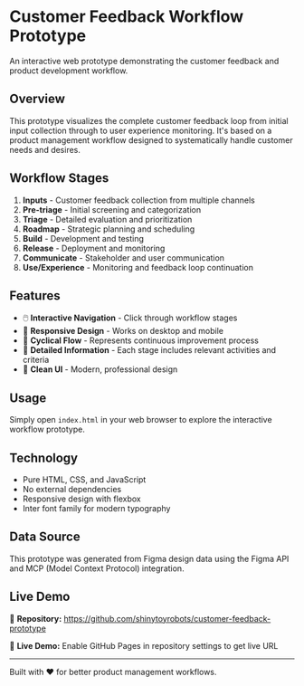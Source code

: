 # Customer Feedback Workflow Prototype

An interactive web prototype demonstrating the customer feedback and product development workflow.

## Overview

This prototype visualizes the complete customer feedback loop from initial input collection through to user experience monitoring. It's based on a product management workflow designed to systematically handle customer needs and desires.

## Workflow Stages

1. **Inputs** - Customer feedback collection from multiple channels
2. **Pre-triage** - Initial screening and categorization
3. **Triage** - Detailed evaluation and prioritization
4. **Roadmap** - Strategic planning and scheduling
5. **Build** - Development and testing
6. **Release** - Deployment and monitoring
7. **Communicate** - Stakeholder and user communication
8. **Use/Experience** - Monitoring and feedback loop continuation

## Features

- 🖱️ **Interactive Navigation** - Click through workflow stages
- 📱 **Responsive Design** - Works on desktop and mobile
- 🔄 **Cyclical Flow** - Represents continuous improvement process
- 📝 **Detailed Information** - Each stage includes relevant activities and criteria
- 🎨 **Clean UI** - Modern, professional design

## Usage

Simply open `index.html` in your web browser to explore the interactive workflow prototype.

## Technology

- Pure HTML, CSS, and JavaScript
- No external dependencies
- Responsive design with flexbox
- Inter font family for modern typography

## Data Source

This prototype was generated from Figma design data using the Figma API and MCP (Model Context Protocol) integration.

## Live Demo

🚀 **Repository:** https://github.com/shinytoyrobots/customer-feedback-prototype

📱 **Live Demo:** Enable GitHub Pages in repository settings to get live URL

---

Built with ❤️ for better product management workflows.

